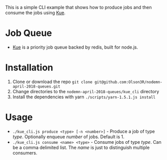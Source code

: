 This is a simple CLI example that shows how to produce jobs and then consume the jobs using [Kue](https://github.com/Automattic/kue).

# Job Queue
- [Kue](https://github.com/Automattic/kue) is a priority job queue backed by redis, built for node.js.

# Installation

1. Clone or download the repo `git clone git@github.com:Olson3R/nodemn-april-2018-queues.git`
2. Change directories to the `nodemn-april-2018-queues/kue_cli` directory
3. Install the dependencies with yarn `./scripts/yarn-1.5.1.js install`

# Usage
- `./kue_cli.js produce <type> [-n <number>]` - Produce a job of type _type_. Optionally enqueue _number_ of jobs. Default is 1.
- `./kue_cli.js consume <name> <type>` - Consume jobs of type _type_. Can be a comma delimited list. The _name_ is just to distinguish multiple consumers.
